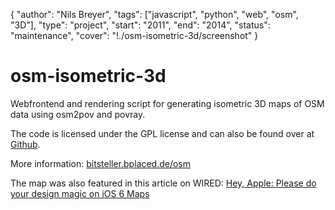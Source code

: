 {
	"author": "Nils Breyer",
	"tags": ["javascript", "python", "web", "osm", "3D"],
	"type": "project",
	"start": "2011",
	"end": "2014",
	"status": "maintenance",
	"cover": "!./osm-isometric-3d/screenshot"
}

# osm-isometric-3d

Webfrontend and rendering script for generating isometric 3D maps of OSM data using osm2pov and povray.

The code is licensed under the GPL license and can also be found over at [Github](https://github.com/bitsteller/osm-isometric-3d).

More information: [bitsteller.bplaced.de/osm](http://bitsteller.bplaced.de/osm/)

The map was also featured in this article on WIRED: [Hey, Apple: Please do your design magic on iOS 6 Maps](http://www.wired.com/design/2012/06/apple-make-better-maps?pid=480)